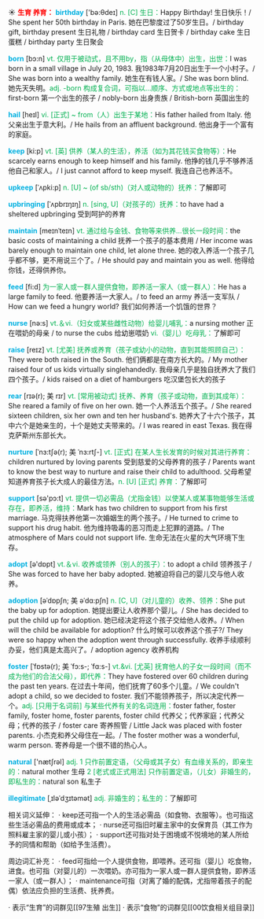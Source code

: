 ☀ <font color="red">**生育 养育：**</font>
<font color="sky blue">**birthday**</font> ['bə:θdeɪ] 
<font color="#00b050">n. [C] 生日：</font>Happy Birthday! 生日快乐！/ She spent her 50th birthday in Paris. 她在巴黎度过了50岁生日。/ birthday gift, birthday present 生日礼物 / birthday card 生日贺卡 / birthday cake 生日蛋糕 / birthday party 生日聚会

<font color="sky blue">**born**</font> [bɔ:n] 
<font color="#00b050">vt. 仅用于被动式，且不用by，指（从母体中）出生，出世：</font>I was born in a small village in July 20, 1983. 我1983年7月20日出生于一个小村子。/ She was born into a wealthy family. 她生在有钱人家。/ She was born blind. 她先天失明。<font color="#00b050">adj. -born 构成复合词，可指以…顺序、方式或地点等出生的：</font>first-born 第一个出生的孩子 / nobly-born 出身贵族 / British-born 英国出生的
           
<font color="sky blue">**hail**</font> [heɪl]
<font color="#00b050">vi. [正式] ~ from（人）出生于某地：</font>His father hailed from Italy. 他父亲出生于意大利。/ He hails from an affluent background. 他出身于一个富有的家庭。

<font color="sky blue">**keep**</font> [ki:p] 
<font color="#00b050">vt. [英] 供养（某人的生活），养活（如为其花钱买食物等）：</font>He scarcely earns enough to keep himself and his family. 他挣的钱几乎不够养活他自己和家人。/ I just cannot afford to keep myself. 我连自己也养活不。
                      
<font color="sky blue">**upkeep**</font> [ˈʌpki:p]
<font color="#00b050">n. [U] ~ (of sb/sth)（对人或动物的）抚养：</font>了解即可
            
<font color="sky blue">**upbringing**</font> [ˈʌpbrɪŋɪŋ]
<font color="#00b050">n. [sing, U]（对孩子的）抚养：</font>to have had a sheltered upbringing 受到呵护的养育

<font color="sky blue">**maintain**</font> [meɪnˈteɪn]
<font color="#00b050">vt. 通过给与金钱、食物等来供养…很长一段时间：</font>the basic costs of maintaining a child 抚养一个孩子的基本费用 / Her income was barely enough to maintain one child, let alone three. 她的收入养活一个孩子几乎都不够，更不用说三个了。/ He should pay and maintain you as well. 他得给你钱，还得供养你。

<font color="sky blue">**feed**</font> [fi:d] 
<font color="#00b050"> 为一家人或一群人提供食物，即养活一家人（或一群人）：</font>He has a large family to feed. 他要养活一大家人。/ to feed an army 养活一支军队 / How can we feed a hungry world? 我们如何养活一个饥饿的世界？

<font color="sky blue">**nurse**</font> [nə:s] 
<font color="#00b050">vt.＆vi.（妇女或某些雌性动物）给婴儿哺乳：</font>a nursing mother 正在喂奶的母亲 / to nurse the cubs 给幼崽喂奶 <font color="#00b050">vi.（婴儿）吃母乳：</font>了解即可

<font color="sky blue">**raise**</font> [reɪz] 
<font color="#00b050">vt. [尤美] 抚养或养育（孩子或幼小的动物，直到其能照顾自己）：</font>They were both raised in the South. 他们俩都是在南方长大的。/ My mother raised four of us kids virtually singlehandedly. 我母亲几乎是独自抚养大了我们四个孩子。/ kids raised on a diet of hamburgers 吃汉堡包长大的孩子 
                      
<font color="sky blue">**rear**</font> [rɪə(r); 美 rɪr]
<font color="#00b050">vt. [常用被动式] 抚养、养育（孩子或动物，直到其成年）：</font>She reared a family of five on her own. 她一个人养活五个孩子。/ She reared sixteen children, six her own and ten her husband's. 她养大了十六个孩子，其中六个是她亲生的，十个是她丈夫带来的。/ I was reared in east Texas. 我在得克萨斯州东部长大。

<font color="sky blue">**nurture**</font> [ˈnɜ:tʃə(r); 美 ˈnɜ:rtʃ-]
<font color="#00b050">vt. [正式] 在某人生长发育的时候对其进行养育：</font>children nurtured by loving parents 受到慈爱的父母养育的孩子 / Parents want to know the best way to nurture and raise their child to adulthood. 父母希望知道养育孩子长大成人的最佳方法。<font color="#00b050">n. [U] [正式] 养育：</font>了解即可

<font color="sky blue">**support**</font> [sə'pɔ:t] 
<font color="#00b050">vt. 提供一切必需品（尤指金钱）以使某人或某事物能够生活或存在，即养活，维持：</font>Mark has two children to support from his first marriage. 马克得扶养他第一次婚姻生的两个孩子。/ He turned to crime to support his drug habit. 他为维持吸毒的恶习而走上犯罪的道路。/ The atmosphere of Mars could not support life. 生命无法在火星的大气环境下生存。

<font color="sky blue">**adopt**</font> [ə'dɒpt] 
<font color="#00b050">vt.＆vi. 收养或领养（别人的孩子）：</font>to adopt a child 领养孩子 / She was forced to have her baby adopted. 她被迫将自己的婴儿交与他人收养。
                      
<font color="sky blue">**adoption**</font> [əˈdɒpʃn; 美 əˈdɑ:pʃn]
<font color="#00b050">n. [C, U]（对儿童的）收养、领养：</font>She put the baby up for adoption. 她提出要让人收养那个婴儿。/ She has decided to put the child up for adoption. 她已经决定将这个孩子交给他人收养。/ When will the child be available for adoption? 什么时候可以收养这个孩子?/ They were so happy when the adoption went through successfully. 收养手续顺利办妥，他们真是太高兴了。/ adoption agency 收养机构

<font color="sky blue">**foster**</font> [ˈfɒstə(r); 美 ˈfɔ:s-; ˈfɑ:s-]
<font color="#00b050">vt.&vi. [尤英] 抚育他人的子女一段时间（而不成为他们的合法父母），即代养：</font>They have fostered over 60 children during the past ten years. 在过去十年间，他们抚育了60多个儿童。/ We couldn't adopt a child, so we decided to foster. 我们不能领养孩子，所以决定代养一个。<font color="#00b050">adj. [只用于名词前] 与某些代养有关的名词连用：</font>foster father, foster family, foster home, foster parents, foster child 代养父；代养家庭；代养父母；代养的孩子 / foster care 寄养照管 / Little Jack was placed with foster parents. 小杰克和养父母住在一起。/ The foster mother was a wonderful, warm person. 寄养母是一个很不错的热心人。

<font color="sky blue">**natural**</font> ['nætʃrəl] 
<font color="#00b050">adj. 1 只作前置定语，（父母或其子女）有血缘关系的，即亲生的：</font>natural mother 生母 <font color="#00b050">2 [老式或正式用法] 只作前置定语，（儿女）非婚生的，即私生的：</font>natural son 私生子

<font color="sky blue">**illegitimate**</font> [ˌɪləˈdʒɪtəmət]
<font color="#00b050">adj. 非婚生的；私生的：</font>了解即可

相关词义延伸：
· keep还可指一个人的生活必需品（如食物、衣服等）。也可指这些生活必需品的费用或成本；
· nurse还可指旧时雇主家中的女保育员（其工作为照料雇主家的婴儿或小孩）；
· support还可指对处于困境或不悦境地的某人所给予的同情和帮助（如给予生活费）。

周边词汇补充：
· feed可指给一个人提供食物，即喂养。还可指（婴儿）吃食物，进食。也可指（对婴儿的）一次喂奶。亦可指为一家人或一群人提供食物，即养活一家人（或一群人）；
· maintenance可指（对离了婚的配偶，尤指带着孩子的配偶）依法应负担的生活费、抚养费。

· 表示“生育”的词群见[[97生殖 出生]]
· 表示“食物”的词群见[[00饮食相关组目录]]
